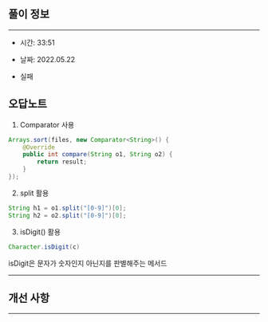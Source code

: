## 풀이 정보

----
- 시간: 33:51

- 날짜: 2022.05.22

- 실패


## 오답노트

1. Comparator 사용
```java
Arrays.sort(files, new Comparator<String>() {
    @Override
    public int compare(String o1, String o2) {
        return result;
    }
});
```
2. split 활용
```java
String h1 = o1.split("[0-9]")[0];
String h2 = o2.split("[0-9]")[0];
```

3. isDigit() 활용
```java
Character.isDigit(c)
```

isDigit은 문자가 숫자인지 아닌지를 판별해주는 메서드

---

## 개선 사항


---


